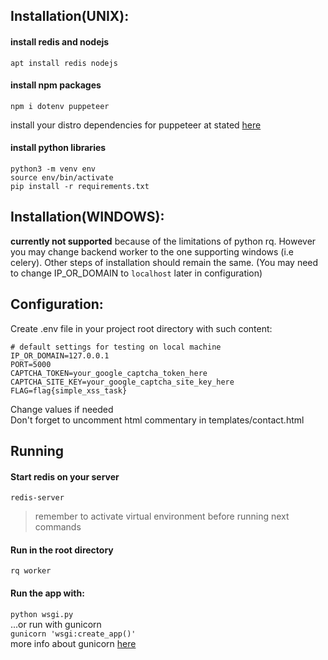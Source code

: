 ## Installation(UNIX):

#### install redis and nodejs
`apt install redis nodejs`

#### install npm packages
`npm i dotenv puppeteer`

install your distro dependencies for puppeteer at stated [here](https://github.com/puppeteer/puppeteer/blob/main/docs/troubleshooting.md)

#### install python libraries
```
python3 -m venv env
source env/bin/activate
pip install -r requirements.txt
```

## Installation(WINDOWS):
**currently not supported** because of the limitations of python rq.
However you may change backend worker to the one supporting windows (i.e celery).
Other steps of installation should remain the same. 
(You may need to change IP_OR_DOMAIN to `localhost` later in configuration)

## Configuration:
Create .env file in your project root directory with such content:
```
# default settings for testing on local machine
IP_OR_DOMAIN=127.0.0.1
PORT=5000
CAPTCHA_TOKEN=your_google_captcha_token_here
CAPTCHA_SITE_KEY=your_google_captcha_site_key_here
FLAG=flag{simple_xss_task}
```
Change values if needed <br>
Don't forget to uncomment html commentary in templates/contact.html

## Running

#### Start redis on your server
`redis-server`

> remember to activate virtual environment before running next commands

#### Run in the root directory
`rq worker`

#### Run the app with:
`python wsgi.py` <br>
...or run with gunicorn <br>
`gunicorn 'wsgi:create_app()'` <br>
more info about gunicorn [here](https://docs.gunicorn.org/en/latest/run.html)
